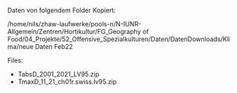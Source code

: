 Daten von folgendem Folder Kopiert:

/home/nils/zhaw-laufwerke/pools-n/N-IUNR-Allgemein/Zentren/Hortikultur/FG_Geography of Food/04_Projekte/52_Offensive_Spezialkulturen/Daten/DatenDownloads/Klima/neue Daten Feb22

Files:
- TabsD_2001_2021_LV95.zip
- TmaxD_11_21_ch01r.swiss.lv95.zip
